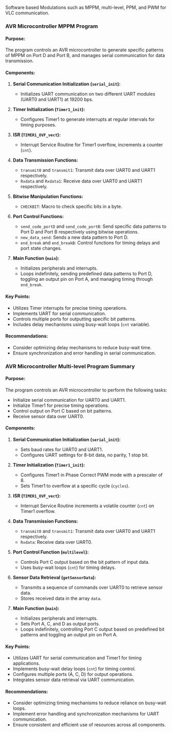Software based Modulations such as MPPM, multi-level, PPM, and PWM for VLC communication.

### AVR Microcontroller MPPM Program 

#### Purpose:
The program controls an AVR microcontroller to generate specific patterns of MPPM on Port D and Port B, and manages serial communication for data transmission.

#### Components:
1. **Serial Communication Initialization (`serial_init`):**
   - Initializes UART communication on two different UART modules (UART0 and UART1) at 19200 bps.
   
2. **Timer Initialization (`Timer1_init`):**
   - Configures Timer1 to generate interrupts at regular intervals for timing purposes.

3. **ISR (`TIMER1_OVF_vect`):**
   - Interrupt Service Routine for Timer1 overflow, increments a counter (`cnt`).

4. **Data Transmission Functions:**
   - `transmit0` and `transmit1`: Transmit data over UART0 and UART1 respectively.
   - `Rxdata` and `Rxdata1`: Receive data over UART0 and UART1 respectively.

5. **Bitwise Manipulation Functions:**
   - `CHECKBIT`: Macro to check specific bits in a byte.

6. **Port Control Functions:**
   - `send_code_portD` and `send_code_portB`: Send specific data patterns to Port D and Port B respectively using bitwise operations.
   - `new_data_send`: Sends a new data pattern to Port D.
   - `end_break` and `end_breakB`: Control functions for timing delays and port state changes.

7. **Main Function (`main`):**
   - Initializes peripherals and interrupts.
   - Loops indefinitely, sending predefined data patterns to Port D, toggling an output pin on Port A, and managing timing through `end_break`.

#### Key Points:
- Utilizes Timer interrupts for precise timing operations.
- Implements UART for serial communication.
- Controls multiple ports for outputting specific bit patterns.
- Includes delay mechanisms using busy-wait loops (`cnt` variable).

#### Recommendations:
- Consider optimizing delay mechanisms to reduce busy-wait time.
- Ensure synchronization and error handling in serial communication.

### AVR Microcontroller Multi-level Program Summary

#### Purpose:
The program controls an AVR microcontroller to perform the following tasks:
- Initialize serial communication for UART0 and UART1.
- Initialize Timer1 for precise timing operations.
- Control output on Port C based on bit patterns.
- Receive sensor data over UART0.

#### Components:
1. **Serial Communication Initialization (`serial_init`):**
   - Sets baud rates for UART0 and UART1.
   - Configures UART settings for 8-bit data, no parity, 1 stop bit.

2. **Timer Initialization (`Timer1_init`):**
   - Configures Timer1 in Phase Correct PWM mode with a prescaler of 8.
   - Sets Timer1 to overflow at a specific cycle (`cycles`).

3. **ISR (`TIMER1_OVF_vect`):**
   - Interrupt Service Routine increments a volatile counter (`cnt`) on Timer1 overflow.

4. **Data Transmission Functions:**
   - `transmit0` and `transmit1`: Transmit data over UART0 and UART1 respectively.
   - `Rxdata`: Receive data over UART0.

5. **Port Control Function (`multilevel`):**
   - Controls Port C output based on the bit pattern of input data.
   - Uses busy-wait loops (`cnt`) for timing delays.

6. **Sensor Data Retrieval (`getSensorData`):**
   - Transmits a sequence of commands over UART0 to retrieve sensor data.
   - Stores received data in the array `data`.

7. **Main Function (`main`):**
   - Initializes peripherals and interrupts.
   - Sets Port A, C, and D as output ports.
   - Loops indefinitely, controlling Port C output based on predefined bit patterns and toggling an output pin on Port A.

#### Key Points:
- Utilizes UART for serial communication and Timer1 for timing applications.
- Implements busy-wait delay loops (`cnt`) for timing control.
- Configures multiple ports (A, C, D) for output operations.
- Integrates sensor data retrieval via UART communication.

#### Recommendations:
- Consider optimizing timing mechanisms to reduce reliance on busy-wait loops.
- Implement error handling and synchronization mechanisms for UART communication.
- Ensure consistent and efficient use of resources across all components.


